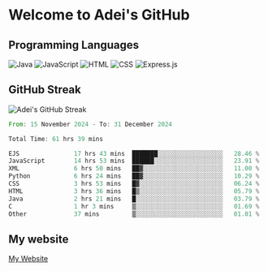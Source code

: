 # Welcome to Adei's GitHub

## Programming Languages
![Java](https://img.shields.io/badge/Java-007396?style=flat-square&logo=java&logoColor=white)
![JavaScript](https://img.shields.io/badge/JavaScript-F7DF1E?style=flat-square&logo=javascript&logoColor=black)
![HTML](https://img.shields.io/badge/HTML-E34F26?style=flat-square&logo=html5&logoColor=white)
![CSS](https://img.shields.io/badge/CSS-1572B6?style=flat-square&logo=css3&logoColor=white)
![Express.js](https://img.shields.io/badge/Express.js-000000?style=flat-square&logo=express&logoColor=white)


## GitHub Streak
![Adei's GitHub Streak](https://github-readme-streak-stats.herokuapp.com/?user=AdeiTamayo&hide_border=true)

<!--START_SECTION:waka-->

```rust
From: 15 November 2024 - To: 31 December 2024

Total Time: 61 hrs 39 mins

EJS               17 hrs 43 mins  ███████░░░░░░░░░░░░░░░░░░   28.46 %
JavaScript        14 hrs 53 mins  ██████░░░░░░░░░░░░░░░░░░░   23.91 %
XML               6 hrs 50 mins   ██▓░░░░░░░░░░░░░░░░░░░░░░   11.00 %
Python            6 hrs 24 mins   ██▓░░░░░░░░░░░░░░░░░░░░░░   10.29 %
CSS               3 hrs 53 mins   █▓░░░░░░░░░░░░░░░░░░░░░░░   06.24 %
HTML              3 hrs 36 mins   █▒░░░░░░░░░░░░░░░░░░░░░░░   05.79 %
Java              2 hrs 21 mins   █░░░░░░░░░░░░░░░░░░░░░░░░   03.79 %
C                 1 hr 3 mins     ▒░░░░░░░░░░░░░░░░░░░░░░░░   01.69 %
Other             37 mins         ▒░░░░░░░░░░░░░░░░░░░░░░░░   01.01 %
```

<!--END_SECTION:waka-->

## My website
[My Website](https://adei.eus)


